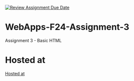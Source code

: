 [![Review Assignment Due Date](https://classroom.github.com/assets/deadline-readme-button-24ddc0f5d75046c5622901739e7c5dd533143b0c8e959d652212380cedb1ea36.svg)](https://classroom.github.com/a/qJp_9AXf)
# WebApps-F24-Assignment-3
Assignment 3 - Basic HTML
# Hosted at
[Hosted at](https://github.com/44-563-Web-Apps-S24/44563-webapps-s24-assignment3-YAMINIREDDYPESARU/)